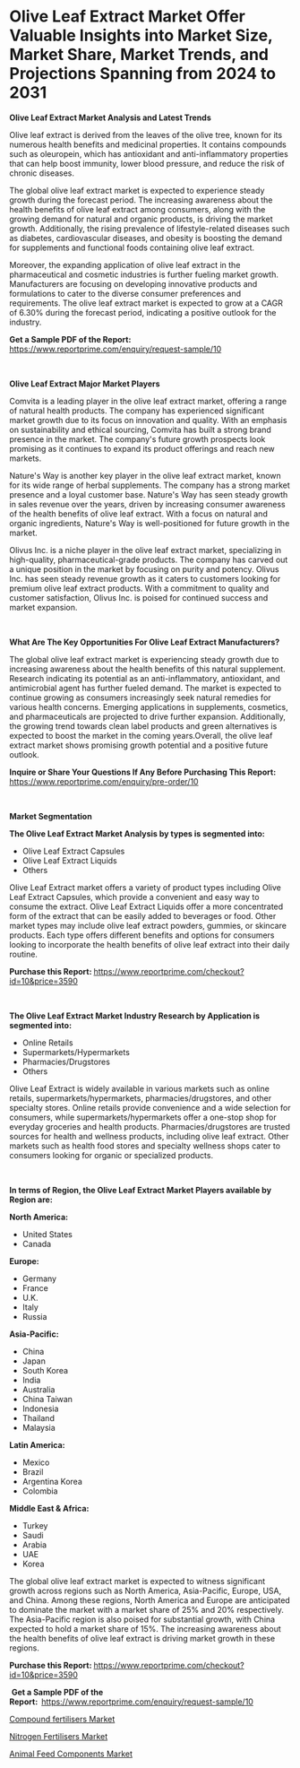 <p><h1>Olive Leaf Extract Market Offer Valuable Insights into Market Size, Market Share, Market Trends, and Projections Spanning from 2024 to 2031</h1></p><p><strong>Olive Leaf Extract Market Analysis and Latest Trends</strong></p>
<p><p>Olive leaf extract is derived from the leaves of the olive tree, known for its numerous health benefits and medicinal properties. It contains compounds such as oleuropein, which has antioxidant and anti-inflammatory properties that can help boost immunity, lower blood pressure, and reduce the risk of chronic diseases.</p><p>The global olive leaf extract market is expected to experience steady growth during the forecast period. The increasing awareness about the health benefits of olive leaf extract among consumers, along with the growing demand for natural and organic products, is driving the market growth. Additionally, the rising prevalence of lifestyle-related diseases such as diabetes, cardiovascular diseases, and obesity is boosting the demand for supplements and functional foods containing olive leaf extract.</p><p>Moreover, the expanding application of olive leaf extract in the pharmaceutical and cosmetic industries is further fueling market growth. Manufacturers are focusing on developing innovative products and formulations to cater to the diverse consumer preferences and requirements. The olive leaf extract market is expected to grow at a CAGR of 6.30% during the forecast period, indicating a positive outlook for the industry.</p></p>
<p><strong>Get a Sample PDF of the Report:&nbsp;</strong> <a href="https://www.reportprime.com/enquiry/request-sample/10">https://www.reportprime.com/enquiry/request-sample/10</a></p>
<p>&nbsp;</p>
<p><strong>Olive Leaf Extract Major Market Players</strong></p>
<p><p>Comvita is a leading player in the olive leaf extract market, offering a range of natural health products. The company has experienced significant market growth due to its focus on innovation and quality. With an emphasis on sustainability and ethical sourcing, Comvita has built a strong brand presence in the market. The company's future growth prospects look promising as it continues to expand its product offerings and reach new markets.</p><p>Nature's Way is another key player in the olive leaf extract market, known for its wide range of herbal supplements. The company has a strong market presence and a loyal customer base. Nature's Way has seen steady growth in sales revenue over the years, driven by increasing consumer awareness of the health benefits of olive leaf extract. With a focus on natural and organic ingredients, Nature's Way is well-positioned for future growth in the market.</p><p>Olivus Inc. is a niche player in the olive leaf extract market, specializing in high-quality, pharmaceutical-grade products. The company has carved out a unique position in the market by focusing on purity and potency. Olivus Inc. has seen steady revenue growth as it caters to customers looking for premium olive leaf extract products. With a commitment to quality and customer satisfaction, Olivus Inc. is poised for continued success and market expansion.</p></p>
<p>&nbsp;</p>
<p><strong>What Are The Key Opportunities For Olive Leaf Extract Manufacturers?</strong></p>
<p><p>The global olive leaf extract market is experiencing steady growth due to increasing awareness about the health benefits of this natural supplement. Research indicating its potential as an anti-inflammatory, antioxidant, and antimicrobial agent has further fueled demand. The market is expected to continue growing as consumers increasingly seek natural remedies for various health concerns. Emerging applications in supplements, cosmetics, and pharmaceuticals are projected to drive further expansion. Additionally, the growing trend towards clean label products and green alternatives is expected to boost the market in the coming years.Overall, the olive leaf extract market shows promising growth potential and a positive future outlook.</p></p>
<p><strong>Inquire or Share Your Questions If Any Before Purchasing This Report:</strong> <a href="https://www.reportprime.com/enquiry/pre-order/10">https://www.reportprime.com/enquiry/pre-order/10</a></p>
<p>&nbsp;</p>
<p><strong>Market Segmentation</strong></p>
<p><strong>The Olive Leaf Extract Market Analysis by types is segmented into:</strong></p>
<p><ul><li>Olive Leaf Extract Capsules</li><li>Olive Leaf Extract Liquids</li><li>Others</li></ul></p>
<p><p>Olive Leaf Extract market offers a variety of product types including Olive Leaf Extract Capsules, which provide a convenient and easy way to consume the extract. Olive Leaf Extract Liquids offer a more concentrated form of the extract that can be easily added to beverages or food. Other market types may include olive leaf extract powders, gummies, or skincare products. Each type offers different benefits and options for consumers looking to incorporate the health benefits of olive leaf extract into their daily routine.</p></p>
<p><strong>Purchase this Report:&nbsp;</strong><a href="https://www.reportprime.com/checkout?id=10&price=3590">https://www.reportprime.com/checkout?id=10&price=3590</a></p>
<p>&nbsp;</p>
<p><strong>The Olive Leaf Extract Market Industry Research by Application is segmented into:</strong></p>
<p><ul><li>Online Retails</li><li>Supermarkets/Hypermarkets</li><li>Pharmacies/Drugstores</li><li>Others</li></ul></p>
<p><p>Olive Leaf Extract is widely available in various markets such as online retails, supermarkets/hypermarkets, pharmacies/drugstores, and other specialty stores. Online retails provide convenience and a wide selection for consumers, while supermarkets/hypermarkets offer a one-stop shop for everyday groceries and health products. Pharmacies/drugstores are trusted sources for health and wellness products, including olive leaf extract. Other markets such as health food stores and specialty wellness shops cater to consumers looking for organic or specialized products.</p></p>
<p>&nbsp;</p>
<p><strong>In terms of Region, the Olive Leaf Extract Market Players available by Region are:</strong></p>
<p>
    <p> <strong> North America: </strong>
        <ul>
            <li>United States</li>
            <li>Canada</li>
        </ul>
        </p> 
    <p> <strong> Europe: </strong>
        <ul>
            <li>Germany</li>
            <li>France</li>
            <li>U.K.</li>
            <li>Italy</li>
            <li>Russia</li>
        </ul>
        </p> 
    <p> <strong> Asia-Pacific: </strong>
        <ul>
            <li>China</li>
            <li>Japan</li>
            <li>South Korea</li>
            <li>India</li>
            <li>Australia</li>
            <li>China Taiwan</li>
            <li>Indonesia</li>
            <li>Thailand</li>
            <li>Malaysia</li>
        </ul>
        </p> 
    <p> <strong> Latin America: </strong>
        <ul>
            <li>Mexico</li>
            <li>Brazil</li>
            <li>Argentina Korea</li>
            <li>Colombia</li>
        </ul>
        </p> 
    <p> <strong> Middle East & Africa: </strong>
        <ul>
            <li>Turkey</li>
            <li>Saudi</li>
            <li>Arabia</li>
            <li>UAE</li>
            <li>Korea</li>
        </ul>
    </p>
    </p>
<p><p>The global olive leaf extract market is expected to witness significant growth across regions such as North America, Asia-Pacific, Europe, USA, and China. Among these regions, North America and Europe are anticipated to dominate the market with a market share of 25% and 20% respectively. The Asia-Pacific region is also poised for substantial growth, with China expected to hold a market share of 15%. The increasing awareness about the health benefits of olive leaf extract is driving market growth in these regions.</p></p>
<p><strong>Purchase this Report: </strong><a href="https://www.reportprime.com/checkout?id=10&price=3590">https://www.reportprime.com/checkout?id=10&price=3590</a></p>
<p>&nbsp;<strong>Get a Sample PDF of the Report:&nbsp;&nbsp;</strong><a href="https://www.reportprime.com/enquiry/request-sample/10">https://www.reportprime.com/enquiry/request-sample/10</a></p>
<p><strong></strong></p>
<p><p><a href="https://github.com/pgtimber/Market-Research-Report-List-1/blob/main/compound-fertilisers-market.md">Compound fertilisers Market</a></p><p><a href="https://github.com/arionmp/Market-Research-Report-List-2/blob/main/nitrogen-fertilisers-market.md">Nitrogen Fertilisers Market</a></p><p><a href="https://github.com/lataunyatinikmelvin59ilbd0dv/Market-Research-Report-List-1/blob/main/animal-feed-components-market.md">Animal Feed Components Market</a></p></p>